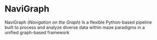 # NaviGraph
NaviGraph (_Navigation on the Graph_)
Is a flexible Python-based pipeline built to process and analyze diverse data within maze paradigms in a unified graph-based framework
